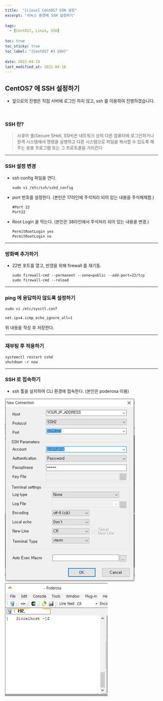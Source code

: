 ```yaml
---
title:  "[Linux] CentOS7 SSH 설정"
excerpt: "리눅스 환경에 SSH 설정하기"

tags:
  - [CentOS7, Linux, SSH]

toc: true
toc_sticky: true
toc_label: "[CentOS7 #3 SSH]"
 
date: 2022-04-18
last_modified_at: 2022-04-18
---
```


## CentOS7 에 SSH 설정하기
- 앞으로의 진행은 직접 서버에 로그인 하지 않고, ssh 를 이용하여 진행하겠습니다.

<br>


### SSH 란?
> 시큐어 셸(Secure SHell, SSH)은 네트워크 상의 다른 컴퓨터에 로그인하거나 원격 시스템에서 명령을 실행하고 다른 시스템으로 파일을 복사할 수 있도록 해 주는 응용 프로그램 또는 그 프로토콜을 가리킨다

<hr/>

### SSH 설정 변경
  - ssh config 파일을 연다.

    ```console
    sudo vi /etc/ssh/sshd_config
    ```

  - port 번호를 설정한다. (본인은 17라인에 주석처리 되어 있는 내용을 주석해제함.)
    
    ```console
    #Port 22
    Port22
    ```

  - Root Login 을 막는다. (본인은 38라인에서 주석처리 되어 있는 내용을 변경.)
    
    ```console
    PermitRootLogin yes
    PermitRootLogin no
    ```

<hr/>  

### 방화벽 추가하기
  - 22번 포트를 열고, 반영을 위해 firewall 를 재기동.
    
    ```console
    sudo firewall-cmd --permanent --zone=public --add-port=22/tcp
    sudo firewall-cmd --reload
    ```
  
<hr/>

### ping 에 응답하지 않도록 설정하기

  ```console
  sudo vi /etc/sysctl.conf
  ```

  ```console
  net.ipv4.icmp_echo_ignore_all=1
  ```
  위 내용을 작성 후 저장한다.

<hr/>

### 재부팅 후 적용하기

  ```console
  systemctl restart sshd
  shutdown -r now
  ```

<hr/>

### SSH 로 접속하기
  - ssh 툴을 설치하여 CLI 환경에 접속한다. (본인은 poderosa 이용)

  ![CentOS7](/assets/image/linux/Centos_setting_ssh_01.PNG)
  ![CentOS7](/assets/image/linux/Centos_setting_ssh_02.PNG)

  

    






